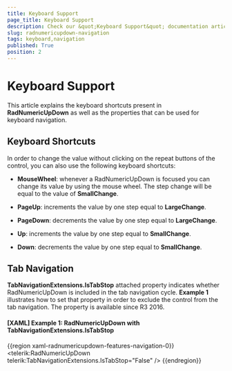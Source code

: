```yaml
---
title: Keyboard Support
page_title: Keyboard Support
description: Check our &quot;Keyboard Support&quot; documentation article for the RadNumericUpDown WPF control.
slug: radnumericupdown-navigation
tags: keyboard,navigation
published: True
position: 2
---
```


# Keyboard Support

This article explains the keyboard shortcuts present in __RadNumericUpDown__ as well as the properties that can be used for keyboard navigation.

## Keyboard Shortcuts

In order to change the value without clicking on the repeat buttons of the control, you can also use the following keyboard shortcuts:

* __MouseWheel__: whenever a RadNumericUpDown is focused you can change its value by using the mouse wheel. The step change will be equal to the value of __SmallChange__.

* __PageUp__: increments the value by one step equal to __LargeChange__.

* __PageDown__: decrements the value by one step equal to __LargeChange__.

* __Up__: increments the value by one step equal to __SmallChange__.

* __Down__: decrements the value by one step equal to __SmallChange__.

## Tab Navigation

__TabNavigationExtensions.IsTabStop__ attached property indicates whether RadNumericUpDown is included in the tab navigation cycle. __Example 1__ illustrates how to set that property in order to exclude the control from the tab navigation. The property is available since R3 2016.

#### __[XAML] Example 1: RadNumericUpDown with TabNavigationExtensions.IsTabStop__

{{region xaml-radnumericupdown-features-navigation-0}}
	<telerik:RadNumericUpDown telerik:TabNavigationExtensions.IsTabStop="False" />
{{endregion}}
